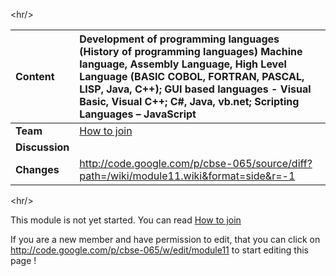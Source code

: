 

&lt;hr/&gt;


| **Content** | **Development of programming languages** (History of programming languages) Machine language, Assembly Language, High Level Language (BASIC COBOL, FORTRAN, PASCAL, LISP, Java, C++); GUI based languages - Visual Basic, Visual C++; C#, Java, vb.net; Scripting Languages – JavaScript |
|:------------|:-----------------------------------------------------------------------------------------------------------------------------------------------------------------------------------------------------------------------------------------------------------------------------------------|
| **Team**    | [How to join](http://code.google.com/p/cbse-065/wiki/FAQ?ts=1263234362&updated=FAQ#How_to_Join_this_project)                                                                                                                                                                             |
| **Discussion** |                                                                                                                                                                                                                                                                                          |
| **Changes** | http://code.google.com/p/cbse-065/source/diff?path=/wiki/module11.wiki&format=side&r=-1                                                                                                                                                                                                  |


&lt;hr/&gt;





This module is not yet started. You can read [How to join](http://code.google.com/p/cbse-065/wiki/FAQ?ts=1263234362&updated=FAQ#How_to_Join_this_project)

If you are a new member and have permission to edit, that you can click on http://code.google.com/p/cbse-065/w/edit/module11 to start editing this page !